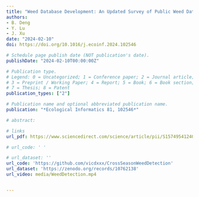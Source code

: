 ```yaml
---
title: "Weed Database Development: An Updated Survey of Public Weed Datasets and Cross-Season Weed Detection Adaptation"
authors: 
- B. Deng
- Y. Lu
- J. Xu
date: "2024-02-10"
doi: https://doi.org/10.1016/j.ecoinf.2024.102546

# Schedule page publish date (NOT publication's date).
publishDate: "2024-02-10T00:00:00Z"

# Publication type.
# Legend: 0 = Uncategorized; 1 = Conference paper; 2 = Journal article;
# 3 = Preprint / Working Paper; 4 = Report; 5 = Book; 6 = Book section;
# 7 = Thesis; 8 = Patent
publication_types: ["2"]

# Publication name and optional abbreviated publication name.
publication: "*Ecological Informatics 81, 102546*"

# abstract: 

# links
url_pdf: https://www.sciencedirect.com/science/article/pii/S1574954124000888

# url_code: ' '

# url_dataset: ''
url_code: 'https://github.com/vicdxxx/CrossSeasonWeedDetection'
url_dataset: 'https://zenodo.org/records/10762138'
url_video: media/WeedDetection.mp4


---
```

